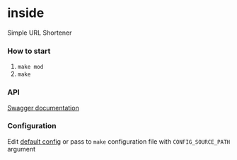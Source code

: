# inside

Simple URL Shortener

### How to start

1. `make mod`
2. `make`

### API

[Swagger documentation](api/swagger.yaml)

### Configuration

Edit [default config](resources/config/config_default.yaml) or pass to `make` configuration file with `CONFIG_SOURCE_PATH` argument

